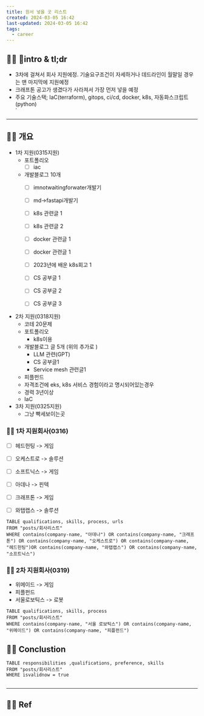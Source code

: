 ```yaml
---
title: 원서 넣을 곳 리스트
created: 2024-03-05 16:42
last-updated: 2024-03-05 16:42
tags:
  - career
---
```


## 👯‍♂️ intro & tl;dr

- 3차에 걸쳐서 회사 지원에정. 기술요구조건이 자세하거나 데드라인이 월말일 경우는 맨 마지막에 지원예정
- 크래프톤 공고가 생겼다가 사라져서 가장 먼저 넣을 예정
- 주요 기술스택; IaC(terraform), gitops, ci/cd, docker, k8s,  자동화스크립트(python)  
`
--- 

## 👯‍♂️ 개요


- 1차 지원(0315지원)
	- 포트폴리오
		- [ ] iac
	- 개발블로그 10개
		- [ ] imnotwaitingforwater개발기
		- [ ] md->fastapi개발기
		- [ ] k8s 관련글 1
		- [ ]  k8s 관련글 2 
		- [ ] docker 관련글  1
		- [ ] docker 관련글  1
		- [ ] 2023년에 배운 k8s회고 1
		- [ ] CS 공부글 1 
		- [ ] CS 공부글 2
		- [ ] CS 공부글 3



- 2차 지원(0318지원) 
	- 코테 20문제 
	- 포트폴리오
		- k8s이용
	- 개발블로그 글 5개 (위의 추가로 )
		-  LLM 관련(GPT)
		- CS 공부글1
		- Service mesh 관련글1
	- 피플펀드
	- 자격조건에 eks, k8s 서비스 경험이라고 명시되어있는경우 
	- 경력 3년이상
	- IaC
- 3차 지원(0325지원)
	- 그냥 빡세보이는곳
	


### 👯‍♂️ 1차 지원회사(0316)

- [ ] 헤드헌팅 -> 게임
- [ ] 오케스트로  -> 솔루션
- [ ] 소프트닉스 -> 게임

- [ ] 아데나 -> 핀텍 
- [ ] 크래프톤 -> 게임
- [ ] 와탭랩스 -> 솔루션

```dataview
TABLE qualifications, skills, process, urls
FROM "posts/회사리스트"
WHERE contains(company-name, "아데나") OR contains(company-name, "크래프톤") OR contains(company-name, "오케스트로") OR contains(company-name, "헤드헌팅")OR contains(company-name, "와탭랩스") OR contains(company-name, "소프트닉스")
```



### 👯‍♂️ 2차 지원회사(0319)

- 위메이드 -> 게임
- 피플펀드 
- 서울로보틱스  -> 로봇



```dataview
TABLE qualifications, skills, process
FROM "posts/회사리스트"
WHERE contains(company-name, "서울 로보틱스") OR contains(company-name, "위메이드") OR contains(company-name, "피플펀드") 
```


## 👯‍♂️ Conclustion


```dataview
TABLE responsibilities ,qualifications, preference, skills
FROM "posts/회사리스트"
WHERE isvalidnow = true
```


```

```



--- 

## 👯‍♂️ Ref



```

```
